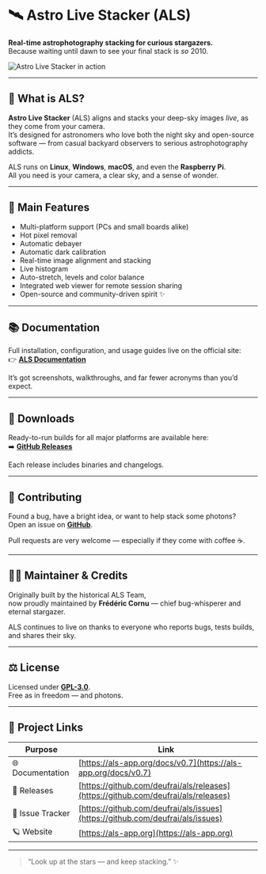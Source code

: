 # 🛰️ Astro Live Stacker (ALS)

**Real-time astrophotography stacking for curious stargazers.**  
Because waiting until dawn to see your final stack is *so* 2010.

![Astro Live Stacker in action](./als-screenshot.png)


---

## 🌌 What is ALS?

**Astro Live Stacker** (ALS) aligns and stacks your deep-sky images *live*, as they come from your camera.  
It’s designed for astronomers who love both the night sky and open-source software — from casual backyard observers to
serious astrophotography addicts.

ALS runs on **Linux**, **Windows**, **macOS**, and even the **Raspberry Pi**.  
All you need is your camera, a clear sky, and a sense of wonder.

---

## 🔭 Main Features

- Multi-platform support (PCs and small boards alike)
- Hot pixel removal
- Automatic debayer
- Automatic dark calibration
- Real-time image alignment and stacking
- Live histogram
- Auto-stretch, levels and color balance
- Integrated web viewer for remote session sharing
- Open-source and community-driven spirit ✨

---

## 📚 Documentation

Full installation, configuration, and usage guides live on the official site:  
👉 [**ALS Documentation**](https://als-app.org/docs/v0.7)

It’s got screenshots, walkthroughs, and far fewer acronyms than you’d expect.

---

## 💾 Downloads

Ready-to-run builds for all major platforms are available here:  
➡️ [**GitHub Releases**](https://github.com/deufrai/als/releases)

Each release includes binaries and changelogs.

---

## 🤝 Contributing

Found a bug, have a bright idea, or want to help stack some photons?  
Open an issue on [**GitHub**](https://github.com/deufrai/als/issues).

Pull requests are very welcome — especially if they come with coffee ☕.

---

## 👨‍🚀 Maintainer & Credits

Originally built by the historical ALS Team,  
now proudly maintained by **Frédéric Cornu** — chief bug-whisperer and eternal stargazer.

ALS continues to live on thanks to everyone who reports bugs, tests builds, and shares their sky.

---

## ⚖️ License

Licensed under [**GPL-3.0**](LICENSE.txt).  
Free as in freedom — and photons.

---

## 🧭 Project Links

| Purpose          | Link                                                                               |
|------------------|------------------------------------------------------------------------------------|
| 🌐 Documentation | [https://als-app.org/docs/v0.7](https://als-app.org/docs/v0.7)                     |
| 💾 Releases      | [https://github.com/deufrai/als/releases](https://github.com/deufrai/als/releases) |
| 🐞 Issue Tracker | [https://github.com/deufrai/als/issues](https://github.com/deufrai/als/issues)     |
| 🪐 Website       | [https://als-app.org](https://als-app.org)                                         |

---

> “Look up at the stars — and keep stacking.” ✨
